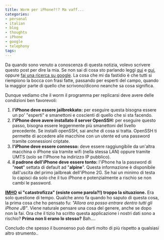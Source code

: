 ```yaml
---
title: Worm per iPhone?!? Ma vaff...
categories:
- personal
- italian
- blog
- thoughts
- iPhone
- google
- telephony
tags:
---
```

Da quando sono venuto a conoscenza di questa notizia, volevo scrivere
questo post per dire la mia. Se non sai di cosa sto parlando leggi
[qui](http://www.iphoneitalia.com/nuovo-worm-per-iphone-jailbroken-64922.html)
e [qui](http://www.assodigitale.it/2009/11/08/scoperto-il-primo-iphone-worm/),
oppure [fai una ricerca su google](http://www.google.com/search?hl=it&safe=off&client=safari&rls=it&q=worm+iphone&btnG=Cerca&lr=lang_it&aq=f&oq=).
La cosa che mi da fastidio è che tutti si riempiono la bocca con frasi fatte, passando
per esperti del campo, quando la maggior parte di quello che scrivono/dicono
neanche sa cosa significa.

Dunque vediamo che il worm il programma per replicarsi deve avere delle
condizioni ben favorevoli:

  1. **l'iPhone deve essere jailbrekkato:** per eseguire questa bisogna essere un po' "esperti" e smanettoni e coscienti di quello che si sta facendo.
  2. **l'iPhone deve avere installato il server OpenSSH:** per eseguire questo passo, bisogna essere leggermente più smanettoni del livello precedente. Se installi openSSH, sai anche di cosa si tratta. OpenSSH ti permette di accedere alle macchine con un utente ed una password tramite connessioni criptate.
  3. **l'iPhone deve essere connesso:** deve essere raggiungibile da un'altra macchina o iPhone sia tramite wifi (nella stessa LAN) oppure tramite UMTS (solo se l'iPhone ha indirizzo IP pubblico).
  4. **il padrone dell'iPhone deve essere tonto:** l'iPhone ha la password di "**root**" settata di default ad "**alpine**". Questa informazione è disponibile dall'uscita del primo jailbreak dell'iPhone 2G. Se hai un minimo di testa lo capisci da solo che il tuo iPhone e potenzialmente a rischio se non cambi le password.
    
[**IMHO**](http://en.wiktionary.org/wiki/IMHO) **si "catastrofizza" (esiste
come parola?!) troppo la situazione.** Era solo questione di tempo. Qualche
anno fa quando ho saputo di questa cosa, la prima cosa che ho pensato fu:
_"Allora ora posso entrare dentro tutti gli iPhone JB"_. Viene naturale
pensare una cosa del genere, anche se dopo non la fai. Ora che il tizio ha
scritto questa applicazione i nostri dati sono a rischio? **Prima non li erano
lo stesso?** Bah....

Concludo che spesso il buonsenso può darti molto di più rispetto a qualsiasi
altro strumento..
